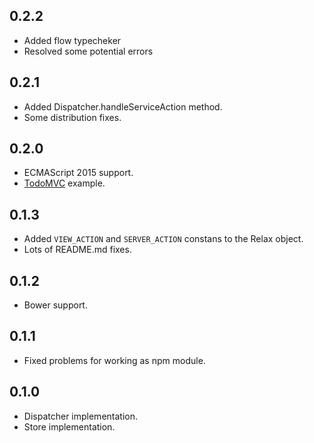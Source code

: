 ## 0.2.2
* Added flow typecheker
* Resolved some potential errors

## 0.2.1
* Added Dispatcher.handleServiceAction method.
* Some distribution fixes.

## 0.2.0
* ECMAScript 2015 support.
* [TodoMVC](https://github.com/gyzerok/relax.js/tree/master/examples/TodoMVC) example.

## 0.1.3
* Added ```VIEW_ACTION``` and ```SERVER_ACTION``` constans to the Relax object.
* Lots of README.md fixes.

## 0.1.2
* Bower support.

## 0.1.1
* Fixed problems for working as npm module.

## 0.1.0
* Dispatcher implementation.
* Store implementation.

